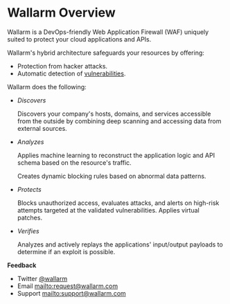# Wallarm Overview

Wallarm is a DevOps-friendly Web Application Firewall (WAF) uniquely suited to protect your cloud applications and APIs.

Wallarm's hybrid architecture safeguards your resources by offering:

* Protection from hacker attacks.
* Automatic detection of [vulnerabilities](glossary-en.md#vulnerability).

Wallarm does the following:

- _Discovers_

	Discovers your company's hosts, domains, and services accessible from the outside by combining deep scanning and accessing data from external
	sources.

- _Analyzes_

    Applies machine learning to reconstruct the application logic and API schema based on the resource's traffic.

    Creates dynamic blocking rules based on abnormal data patterns.

- _Protects_

    Blocks unauthorized access, evaluates attacks, and alerts on high-risk attempts targeted at the validated vulnerabilities. Applies virtual patches.
	
- _Verifies_

    Analyzes and actively replays the applications' input/output payloads to determine if an exploit is possible.

**Feedback**

* Twitter [@wallarm](https://twitter.com/wallarm)
* Email <mailto:request@wallarm.com>
* Support <mailto:support@wallarm.com>
